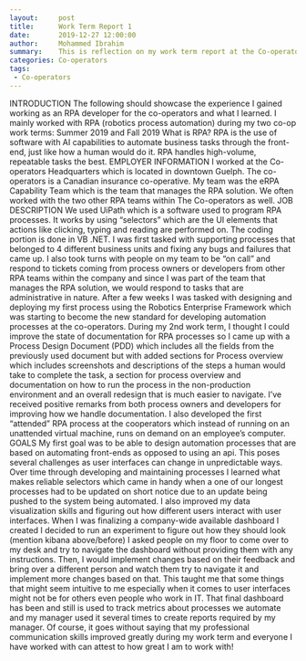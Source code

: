 ```yaml
---
layout:     post
title:      Work Term Report 1
date:       2019-12-27 12:00:00
author:     Mohammed Ibrahim
summary:    This is reflection on my work term report at the Co-operators
categories: Co-operators
tags:
 - Co-operators
---
```


INTRODUCTION
The following should showcase the experience I gained working as an RPA developer for the co-operators and what I learned.
I mainly worked with RPA (robotics process automation) during my two co-op work terms: Summer 2019 and Fall 2019
What is RPA?
RPA is the use of software with AI capabilities to automate business tasks through the front-end, just like how a human would do it. RPA handles high-volume, repeatable tasks the best.
EMPLOYER INFORMATION
I worked at the Co-operators Headquarters which is located in downtown Guelph. The co-operators is a Canadian insurance co-operative. My team was the eRPA Capability Team which is the team that manages the RPA solution. We often worked with the two other RPA teams within The Co-operators as well. 
JOB DESCRIPTION
We used UiPath which is a software used to program RPA processes. It works by using “selectors” which are the UI elements that actions like clicking, typing and reading are performed on. The coding portion is done in VB .NET. I was first tasked with supporting processes that belonged to 4 different business units and fixing any bugs and failures that came up. I also took turns with people on my team to be “on call” and respond to tickets coming from process owners or developers from other RPA teams within the company and since I was part of the team that manages the RPA solution, we would respond to tasks that are administrative in nature. 
After a few weeks I was tasked with designing and deploying my first process using the Robotics Enterprise Framework which was starting to become the new standard for developing automation processes at the co-operators.
During my 2nd work term, I thought I could improve the state of documentation for RPA processes so I came up with a Process Design Document (PDD) which includes all the fields from the previously used document but with added sections for Process overview which includes screenshots and descriptions of the steps a human would take to complete the task, a section for process overview and documentation on how to run the process in the non-production environment and an overall redesign that is much easier to navigate. I’ve received positive remarks from both process owners and developers for improving how we handle documentation.
I also developed the first “attended” RPA process at the cooperators which instead of running on an unattended virtual machine, runs on demand on an employee’s computer.
GOALS
My first goal was to be able to design automation processes that are based on automating front-ends as opposed to using an api. This poses several challenges as user interfaces can change in unpredictable ways. Over time through developing and maintaining processes I learned what makes reliable selectors which came in handy when a one of our longest processes had to be updated on short notice due to an update being pushed to the system being automated.
I also improved my data visualization skills and figuring out how different users interact with user interfaces. When I was finalizing a company-wide available dashboard I created I decided to run an experiment to figure out how they should look (mention kibana above/before) I asked people on my floor to come over to my desk and try to navigate the dashboard without providing them with any instructions. Then, I would implement changes based on their feedback and bring over a different person and watch them try to navigate it and implement more changes based on that. This taught me that some things that might seem intuitive to me especially when it comes to user interfaces might not be for others even people who work in IT. That final dashboard has been and still is used to track metrics about processes we automate and my manager used it several times to create reports required by my manager.
Of course, it goes without saying that my professional communication skills improved greatly during my work term and everyone I have worked with can attest to how great I am to work with!




